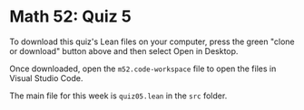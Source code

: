 # Math 52: Quiz 5

To download this quiz's Lean files on your computer, press the green "clone or download" button above and then select Open in Desktop.

Once downloaded, open the `m52.code-workspace` file to open the files in Visual Studio Code.

The main file for this week is `quiz05.lean` in the `src` folder.
